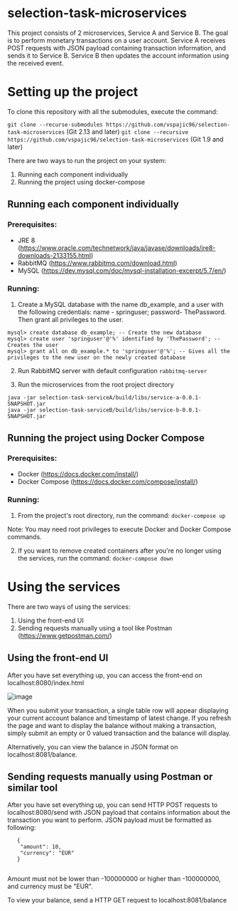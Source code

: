 # selection-task-microservices

This project consists of 2 microservices, Service A and Service B. The goal is to perform monetary transactions on a user account.
Service A receives POST requests with JSON payload containing transaction information, and sends it to Service B. Service B then updates the account information using the received event.

# Setting up the project
To clone this repository with all the submodules, execute the command:

`git clone --recurse-submodules https://github.com/vspajic96/selection-task-microservices` (Git 2.13 and later)
`git clone --recursive https://github.com/vspajic96/selection-task-microservices` (Git 1.9 and later)

There are two ways to run the project on your system:
 
1. Running each component individually
2. Running the project using docker-compose

## Running each component individually
### Prerequisites:
* JRE 8 (https://www.oracle.com/technetwork/java/javase/downloads/jre8-downloads-2133155.html)
* RabbitMQ (https://www.rabbitmq.com/download.html)
* MySQL (https://dev.mysql.com/doc/mysql-installation-excerpt/5.7/en/)

### Running: 
1. Create a MySQL database with the name db_example, and a user with the following credentials: name - springuser; password- ThePassword. Then grant all privileges to the user.
  ```
  mysql> create database db_example; -- Create the new database
  mysql> create user 'springuser'@'%' identified by 'ThePassword'; -- Creates the user
  mysql> grant all on db_example.* to 'springuser'@'%'; -- Gives all the privileges to the new user on the newly created database
  ```
2. Run RabbitMQ server with default configuration 
`rabbitmq-server`

3. Run the microservices from the root project directory
```
java -jar selection-task-serviceA/build/libs/service-a-0.0.1-SNAPSHOT.jar
java -jar selection-task-serviceB/build/libs/service-b-0.0.1-SNAPSHOT.jar

```

## Running the project using Docker Compose
### Prerequisites:
* Docker (https://docs.docker.com/install/)
* Docker Compose (https://docs.docker.com/compose/install/)

### Running: 
1. From the project's root directory, run the command: 
`docker-compose up`

Note: You may need root privileges to execute Docker and Docker Compose commands.

2. If you want to remove created containers after you're no longer using the services, run the command:
`docker-compose down`

# Using the services
There are two ways of using the services: 
1. Using the front-end UI
2. Sending requests manually using a tool like Postman (https://www.getpostman.com/)
## Using the front-end UI
After you have set everything up, you can access the front-end on localhost:8080/index.html

![image](https://i.imgur.com/GM3nJtj.png)

When you submit your transaction, a single table row will appear displaying your current account balance and timestamp of latest change.
If you refresh the page and want to display the balance without making a transaction, simply submit an empty or 0 valued transaction and the balance will display.

Alternatively, you can view the balance in JSON format on localhost:8081/balance.

## Sending requests manually using Postman or similar tool
After you have set everything up, you can send HTTP POST requests to localhost:8080/send with JSON payload that contains information about the transaction you want to perform.
JSON payload must be formatted as following: 
```           
   {
    "amount": 10,
    "currency": "EUR"
   }
               
```
Amount must not be lower than -100000000 or higher than -100000000, and currency must be "EUR".

To view your balance, send a HTTP GET request to localhost:8081/balance
